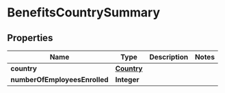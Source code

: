 

# BenefitsCountrySummary


## Properties

| Name | Type | Description | Notes |
|------------ | ------------- | ------------- | -------------|
|**country** | [**Country**](Country.md) |  |  |
|**numberOfEmployeesEnrolled** | **Integer** |  |  |



